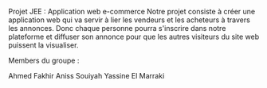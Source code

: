 Projet JEE : Application web e-commerce
Notre projet consiste à créer une application web qui va servir à lier les vendeurs et les acheteurs à travers les annonces. Donc chaque personne pourra s'inscrire dans notre plateforme et diffuser son annonce pour que les autres visiteurs du site web puissent la visualiser.

Members du groupe :

Ahmed Fakhir
Aniss Souiyah
Yassine El Marraki
